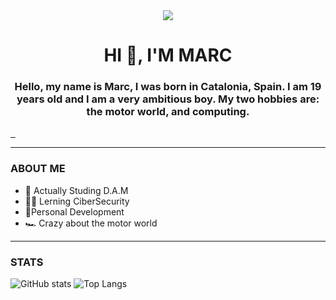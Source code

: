 <div id="header" align="center">
  <img src="https://media.giphy.com/media/6CMWn0pl3y96h2iJrY/giphy.gif" widht="300">
  <h1>HI 🤙, I'M MARC</h1>
  <h3>Hello, my name is Marc, I was born in Catalonia, Spain. I am 19 years old and I am a very ambitious boy. My two hobbies are: the motor world, and computing.</h3>
</div>

<div id="badges">
  <a href="https://twitter.com/MarcG_89">
    <img href="https://img.shields.io/twitter/follow/MarcG_89?color=blue&label=Twitter&logo=twitter&style=plastic"> 
  </a>
  <a href="https://www.linkedin.com/in/marc-g%C3%BCell-paredes-3653a4259/">
    <img href="https://img.shields.io/twitter/follow/MarcG_89?color=blue&label=Twitter&logo=twitter&style=plastic"> 
  </a>
  <a href="https://www.instagram.com/_marquitus_/">
    <img href="https://img.shields.io/twitter/follow/MarcG_89?color=blue&label=Twitter&logo=twitter&style=plastic"> 
  </a>
</div>

---

### ABOUT ME
- 📖 Actually Studing D.A.M
- 🧑‍💻 Lerning CiberSecurity
- 🧠Personal Development
- 🏎️ Crazy about the motor world

---
### STATS
![GitHub stats](https://github-readme-stats.vercel.app/api?username=Marc89898&show_icons=true&theme=radical)
![Top Langs](https://github-readme-stats.vercel.app/api/top-langs/?username=Marc89898&theme=dark)


